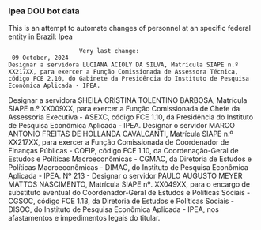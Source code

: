  ### Ipea DOU bot data
 This is an attempt to automate changes of personnel at an specific federal entity in Brazil: Ipea
 
                        Very last change: 
 	 09 October, 2024
	Designar a servidora LUCIANA ACIOLY DA SILVA, Matrícula SIAPE n.º XX217XX, para exercer a Função Comissionada de Assessora Técnica, código FCE 2.10, do Gabinete da Presidência do Instituto de Pesquisa Econômica Aplicada - IPEA.
Designar a servidora SHEILA CRISTINA TOLENTINO BARBOSA, Matrícula SIAPE n.º XX009XX, para exercer a Função Comissionada de Chefe da Assessoria Executiva - ASEXC, código FCE 1.10, da Presidência do Instituto de Pesquisa Econômica Aplicada - IPEA.
Designar o servidor MARCO ANTONIO FREITAS DE HOLLANDA CAVALCANTI, Matrícula SIAPE n.º XX217XX, para exercer a Função Comissionada de Coordenador de Finanças Públicas - COFIP, código FCE 1.10, da Coordenação-Geral de Estudos e Políticas Macroeconômicas - CGMAC, da Diretoria de Estudos e Políticas Macroeconômicas - DIMAC, do Instituto de Pesquisa Econômica Aplicada - IPEA.
Nº 213 - Designar o servidor PAULO AUGUSTO MEYER MATTOS NASCIMENTO, Matrícula SIAPE nº. XX049XX, para o encargo de substituto eventual do Coordenador-Geral de Estudos e Políticas Sociais - CGSOC, código FCE 1.13, da Diretoria de Estudos e Políticas Sociais - DISOC, do Instituto de Pesquisa Econômica Aplicada - IPEA, nos afastamentos e impedimentos legais do titular.

